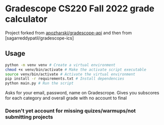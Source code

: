 # Gradescope CS220 Fall 2022 grade calculator

Project forked from [apozharski/gradescope-api](https://github.com/apozharski/gradescope-api) and then from [sagarreddypatil/gradescope-ics] 

## Usage

```bash
python -m venv venv # Create a virtual environment
chmod +x venv/bin/activate # Make the activate script executable
source venv/bin/activate # Activate the virtual environment
pip install -r requirements.txt # Install dependencies
python main.py # Run the script
```

Asks for your email, password, name on Gradescrope. Gives you subscores for each category and overall grade with no account to final

### Doesn't yet account for missing quizes/warmups/not submitting projects
